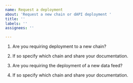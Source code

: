 ```yaml
---
name: Request a deployment
about: 'Request a new chain or dAPI deployment '
title: ''
labels: ''
assignees: ''

---
```


1. Are you requiring deployment to a new chain?

2. If so specify which chain and share your documentation. 

3. Are you requiring the deployment of a new data feed?

4. If so specify which chain and share your documentation.
